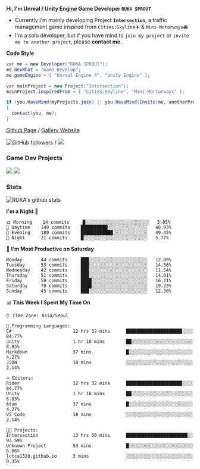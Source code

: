 **Hi, I'm Unreal / Unity Engine Game Developer `RUKA SPROUT`**

- Currently I'm mainly developing Project **`Intersection`**, a traffic management game inspired from `Cities:Skyline`✈️ & `Mini-Motorways`🚘
- I'm a solo developer, but if you have mind to `join my project` or `invite me to another project`, please **contact me.**

**Code Style**

```csharp
var me = new Developer("RUKA SPROUT");
me.devWhat = "Game Develop";
me.gameEngine = { "Unreal Engine 4", "Unity Engine" };
```

```csharp
var mainProject = new Project("Intersection");
mainProject.inspiredFrom = { "Cities:Skyline", "Mini-Mortorways" };

if (you.HaveMind(myProjects.join) || you.HaveMind(Invite(me, anotherProject)))
{
  contact(you, me);
}
```

[Github Page](https://lutca1320.github.io/) / [Gallery Website](https://rukasp.xyz/)

![GitHub followers](https://img.shields.io/github/followers/lutca1320?label=Follow&style=social) / [![](https://img.shields.io/badge/Gmail-lutca1320%40gmail.com-blue)](mailto:lutca1320@gmail.com)

### Game Dev Projects

<a href="https://github.com/lutca1320/Intersection">
  <img src="https://github-readme-stats.vercel.app/api/pin/?username=lutca1320&repo=Intersection" />
</a>
<a href="https://github.com/lutca1320/Together">
  <img src="https://github-readme-stats.vercel.app/api/pin/?username=lutca1320&repo=Together" />
</a>


### Stats

![RUKA's github stats](https://github-readme-stats.vercel.app/api?username=lutca1320&show_icons=true&include_all_commits=true&count_private=true&hide=contribs,prs)

<!--START_SECTION:waka-->
**I'm a Night 🦉** 

```text
🌞 Morning    14 commits     █░░░░░░░░░░░░░░░░░░░░░░░░   3.85% 
🌆 Daytime    149 commits    ██████████░░░░░░░░░░░░░░░   40.93% 
🌃 Evening    180 commits    ████████████░░░░░░░░░░░░░   49.45% 
🌙 Night      21 commits     █░░░░░░░░░░░░░░░░░░░░░░░░   5.77%

```
📅 **I'm Most Productive on Saturday** 

```text
Monday       44 commits     ███░░░░░░░░░░░░░░░░░░░░░░   12.09% 
Tuesday      53 commits     ███░░░░░░░░░░░░░░░░░░░░░░   14.56% 
Wednesday    42 commits     ███░░░░░░░░░░░░░░░░░░░░░░   11.54% 
Thursday     51 commits     ███░░░░░░░░░░░░░░░░░░░░░░   14.01% 
Friday       59 commits     ████░░░░░░░░░░░░░░░░░░░░░   16.21% 
Saturday     70 commits     ████░░░░░░░░░░░░░░░░░░░░░   19.23% 
Sunday       45 commits     ███░░░░░░░░░░░░░░░░░░░░░░   12.36%

```


📊 **This Week I Spent My Time On** 

```text
⌚︎ Time Zone: Asia/Seoul

💬 Programming Languages: 
C#                       12 hrs 32 mins      █████████████████████░░░░   84.77% 
unity                    1 hr 18 mins        ██░░░░░░░░░░░░░░░░░░░░░░░   8.83% 
Markdown                 37 mins             █░░░░░░░░░░░░░░░░░░░░░░░░   4.27% 
JSON                     18 mins             ░░░░░░░░░░░░░░░░░░░░░░░░░   2.14%

🔥 Editors: 
Rider                    12 hrs 32 mins      █████████████████████░░░░   84.77% 
Unity                    1 hr 18 mins        ██░░░░░░░░░░░░░░░░░░░░░░░   8.83% 
Atom                     37 mins             █░░░░░░░░░░░░░░░░░░░░░░░░   4.27% 
VS Code                  18 mins             ░░░░░░░░░░░░░░░░░░░░░░░░░   2.14%

🐱‍💻 Projects: 
Intersection             13 hrs 50 mins      ███████████████████████░░   93.59% 
Unknown Project          53 mins             █░░░░░░░░░░░░░░░░░░░░░░░░   6.06% 
lutca1320.github.io      3 mins              ░░░░░░░░░░░░░░░░░░░░░░░░░   0.35%

```


<!--END_SECTION:waka-->
